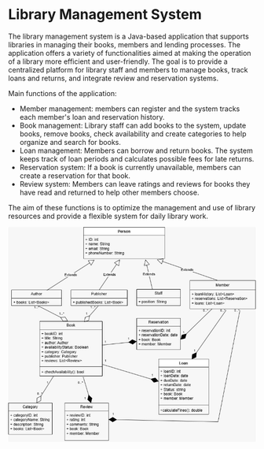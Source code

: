 # Library Management System
The library management system is a Java-based application that supports libraries in managing their books, members and lending processes. The application offers a variety of functionalities aimed at making the operation of a library more efficient and user-friendly. The goal is to provide a centralized platform for library staff and members to manage books, track loans and returns, and integrate review and reservation systems.

Main functions of the application:
- Member management: members can register and the system tracks each member's loan and reservation history.
- Book management: Library staff can add books to the system, update books, remove books, check availability and create categories to help organize and search for books.
- Loan management: Members can borrow and return books. The system keeps track of loan periods and calculates possible fees for late returns.
- Reservation system: If a book is currently unavailable, members can create a reservation for that book.
- Review system: Members can leave ratings and reviews for books they have read and returned to help other members choose.

The aim of these functions is to optimize the management and use of library resources and provide a flexible system for daily library work.

![LibraryUML.jpg](LibraryUML.jpg)